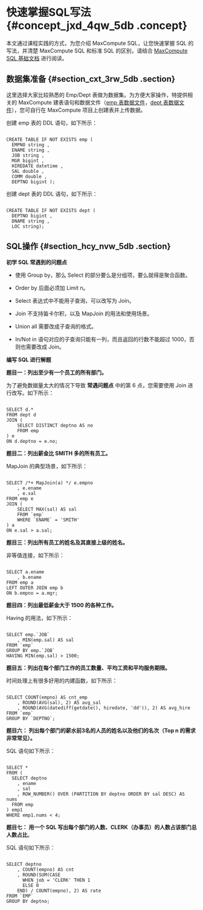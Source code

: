# 快速掌握SQL写法 {#concept_jxd_4qw_5db .concept}

本文通过课程实践的方式，为您介绍 MaxCompute SQL，让您快速掌握 SQL 的写法，并清楚 MaxCompute SQL 和标准 SQL 的区别，请结合 [MaxCompute SQL 基础文档](../cn.zh-CN/用户指南/SQL/SQL概述.md) 进行阅读。

## 数据集准备 {#section_cxt_3rw_5db .section}

这里选择大家比较熟悉的 Emp/Dept 表做为数据集。为方便大家操作，特提供相关的 MaxCompute 建表语句和数据文件（[emp 表数据文件](http://docs-aliyun.cn-hangzhou.oss.aliyun-inc.com/assets/attach/51009/cn_zh/1489374509403/emp%E6%95%B0%E6%8D%AE.txt)，[dept 表数据文件](http://docs-aliyun.cn-hangzhou.oss.aliyun-inc.com/assets/attach/51009/cn_zh/1488265664915/dept%E8%A1%A8%E6%95%B0%E6%8D%AE%E6%96%87%E4%BB%B6.txt)），您可自行在 MaxCompute 项目上创建表并上传数据。

创建 emp 表的 DDL 语句，如下所示：

```

CREATE TABLE IF NOT EXISTS emp (
  EMPNO string ,
  ENAME string ,
  JOB string ,
  MGR bigint ,
  HIREDATE datetime ,
  SAL double ,
  COMM double ,
  DEPTNO bigint );
```

创建 dept 表的 DDL 语句，如下所示：

```

CREATE TABLE IF NOT EXISTS dept (
  DEPTNO bigint ,
  DNAME string ,
  LOC string);
```

## SQL操作 {#section_hcy_nvw_5db .section}

**初学 SQL 常遇到的问题点**

-   使用 Group by，那么 Select 的部分要么是分组项，要么就得是聚合函数。

-   Order by 后面必须加 Limit n。

-   Select 表达式中不能用子查询，可以改写为 Join。

-   Join 不支持笛卡尔积，以及 MapJoin 的用法和使用场景。

-   Union all 需要改成子查询的格式。

-   In/Not in 语句对应的子查询只能有一列，而且返回的行数不能超过 1000，否则也需要改成 Join。


**编写 SQL 进行解题**

**题目一：列出至少有一个员工的所有部门。**

为了避免数据量太大的情况下导致 **常遇问题点** 中的第 6 点，您需要使用 Join 进行改写。如下所示：

```

SELECT d.*
FROM dept d
JOIN (
    SELECT DISTINCT deptno AS no
    FROM emp
) e
ON d.deptno = e.no;
```

**题目二：列出薪金比 SMITH 多的所有员工。**

MapJoin 的典型场景，如下所示：

```

SELECT /*+ MapJoin(a) */ e.empno
    , e.ename
    , e.sal
FROM emp e
JOIN (
    SELECT MAX(sal) AS sal
    FROM `emp`
    WHERE `ENAME` = 'SMITH'
) a
ON e.sal > a.sal;
```

**题目三：列出所有员工的姓名及其直接上级的姓名。**

非等值连接，如下所示：

```

SELECT a.ename
    , b.ename
FROM emp a
LEFT OUTER JOIN emp b
ON b.empno = a.mgr;
```

**题目四：列出最低薪金大于 1500 的各种工作。**

Having 的用法，如下所示：

```

SELECT emp.`JOB`
    , MIN(emp.sal) AS sal
FROM `emp`
GROUP BY emp.`JOB`
HAVING MIN(emp.sal) > 1500;
```

**题目五：列出在每个部门工作的员工数量、平均工资和平均服务期限。**

时间处理上有很多好用的内建函数，如下所示：

```

SELECT COUNT(empno) AS cnt_emp
    , ROUND(AVG(sal), 2) AS avg_sal
    , ROUND(AVG(datediff(getdate(), hiredate, 'dd')), 2) AS avg_hire
FROM `emp`
GROUP BY `DEPTNO`;
```

**题目六： 列出每个部门的薪水前3名的人员的姓名以及他们的名次（Top n 的需求非常常见）。**

SQL 语句如下所示：

```

SELECT *
FROM (
  SELECT deptno
    , ename
    , sal
    , ROW_NUMBER() OVER (PARTITION BY deptno ORDER BY sal DESC) AS nums
  FROM emp
) emp1
WHERE emp1.nums < 4;
```

**题目七： 用一个 SQL 写出每个部门的人数、CLERK（办事员）的人数占该部门总人数占比**。

SQL 语句如下所示：

```

SELECT deptno
    , COUNT(empno) AS cnt
    , ROUND(SUM(CASE 
      WHEN job = 'CLERK' THEN 1
      ELSE 0
    END) / COUNT(empno), 2) AS rate
FROM `EMP`
GROUP BY deptno;
```


